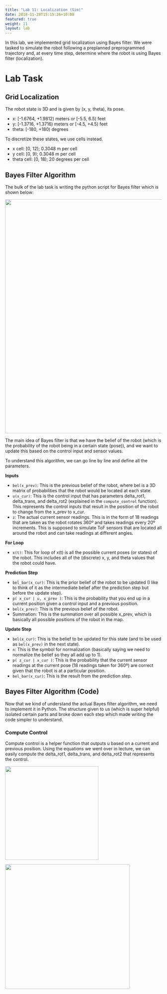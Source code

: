 ```yaml
---
title: "Lab 11: Localization (Sim)"
date: 2018-11-28T15:15:26+10:00
featured: true
weight: 11
layout: lab
---
```


<style type="text/css">
  .gist {width:700px !important;}
  .gist-file
  .gist-data {max-height: 500px;max-width: 700px;}
</style>

In this lab, we implemented grid localization using Bayes filter. We were tasked to simulate the robot following a preplanned preprogrammed trajectory and, at every time step, determine where the robot is using Bayes filter (localization).

# Lab Task

## Grid Localization

The robot state is 3D and is given by (x, y, theta), its pose.

* x: [-1.6764, +1.9812) meters or [-5.5, 6.5) feet
* y: [-1.3716, +1.3716) meters or [-4.5, +4.5) feet
* theta: [-180, +180) degrees

To discretize these states, we use cells instead.

* x cell: [0, 12); 0.3048 m per cell
* y cell: [0, 9); 0.3048 m per cell
* theta cell: [0, 18); 20 degrees per cell

## Bayes Filter Algorithm

The bulk of the lab task is writing the python script for Bayes filter which is shown below:

<p align="left"><img src="../../images/lab11/bayes-new.png" height="750" width="750"></p>

The main idea of Bayes filter is that we have the belief of the robot (which is the probability of the robot being in a certain state (pose)), and we want to update this based on the control input and sensor values.

To understand this algorithm, we can go line by line and define all the parameters.

__Inputs__

* ``bel(x_prev)``: This is the previous belief of the robot, where bel is a 3D matrix of probabilities that the robot would be located at each state.
* ``u(x_cur)``: This is the control input that has parameters delta_rot1, delta_trans, and delta_rot2 (explained in the ``compute_control`` function). This represents the control inputs that result in the position of the robot to change from the x_prev to x_cur.
* ``z``: The actual current sensor readings. This is in the form of 18 readings that are taken as the robot rotates 360º and takes readings every 20º increments. This is supposed to simulate ToF sensors that are located all around the robot and can take readings at different angles.

__For Loop__

* ``x(t)``: This for loop of x(t) is all the possible current poses (or states) of the robot. This includes all of the (discrete) x, y, and theta values that the robot could have.

__Prediction Step__

* ``bel_bar(x_cur)``: This is the prior belief of the robot to be updated (I like to think of it as the intermediate belief after the prediction step but before the update step).
* ``p( x_cur | u, x_prev )``: This is the probability that you end up in a current position given a control input and a previous position.
* ``bel(x_prev)``: This is the previous belief of the robot.
* Summation: This is the summation over all possible x_prev, which is basically all possible positions of the robot in the map.

__Update Step__

* ``bel(x_cur)``: This is the belief to be updated for this state (and to be used as ``bel(x_prev)`` in the next state).
* ``n``: This is the symbol for normalization (basically saying we need to normalize the belief so they all add up to 1).
* ``p( z_cur | x_cur )``: This is the probability that the current sensor readings at the current pose (18 readings taken for 360º) are correct given that the robot is at a particular position.
* ``bel_bar(x_cur)``: This is the result from the prediction step.

## Bayes Filter Algorithm (Code)

Now that we kind of understand the actual Bayes filter algorithm, we need to implement it in Python. The structure given to us (which is super helpful) isolated certain parts and broke down each step which made writing the code simpler to understand.

### Compute Control

Compute control is a helper function that outputs u based on a current and previous position. Using the equations we went over in lecture, we can easily compute the delta_rot1, delta_trans, and delta_rot2 that represents the control.

<p align="left"><img src="../../images/lab11/rot.jpeg" height="300" width="300"></p>

<p align="left"><img src="../../images/lab11/compute-control.png" height="400" width="400"></p>

<script src="https://gist.github.com/anyafp/83e2578cab8eb2a1a4ce51283aa5c45a.js"></script>